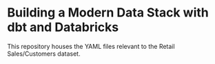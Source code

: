 # Building a Modern Data Stack with dbt and Databricks

This repository houses the YAML files relevant to the Retail Sales/Customers dataset.
